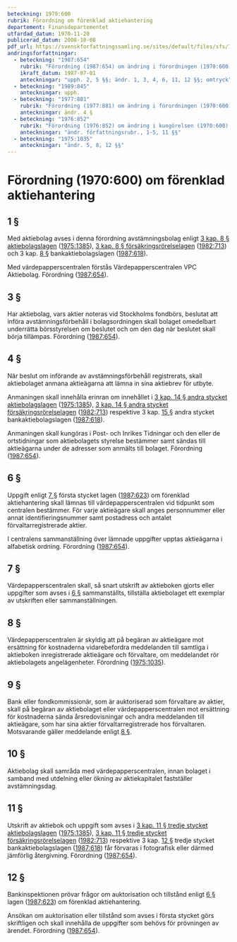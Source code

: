 ```yaml
---
beteckning: 1970:600
rubrik: Förordning om förenklad aktiehantering
departement: Finansdepartementet
utfardad_datum: 1970-11-20
publicerad_datum: 2008-10-08
pdf_url: https://svenskforfattningssamling.se/sites/default/files/sfs/1970-11/SFS1970-600.pdf
andringsforfattningar:
  - beteckning: "1987:654"
    rubrik: "Förordning (1987:654) om ändring i förordningen (1970:600) om förenklad aktiehantering"
    ikraft_datum: 1987-07-01
    anteckningar: "upph. 2, 5 §§; ändr. 1, 3, 4, 6, 11, 12 §§; omtryck"
  - beteckning: "1989:845"
    anteckningar: upph.
  - beteckning: "1977:881"
    rubrik: "Förordning (1977:881) om ändring i förordningen (1970:600) om förenklad aktiehantering"
    anteckningar: ändr. 4 §
  - beteckning: "1976:852"
    rubrik: "Förordning (1976:852) om ändring i kungörelsen (1970:600) om förenklad aktiehantering"
    anteckningar: "ändr. författningsrubr., 1-5, 11 §§"
  - beteckning: "1975:1035"
    anteckningar: "ändr. 5, 8, 12 §§"
---
```


# Förordning (1970:600) om förenklad aktiehantering

## 1 §

Med aktiebolag avses i denna förordning avstämningsbolag enligt [3 kap. 8 § aktiebolagslagen](https://selex.se/eli/sfs/2005/551#kap3.8) ([1975:1385](https://selex.se/eli/sfs/1975/1385)), [3 kap. 8 § försäkringsrörelselagen](https://selex.se/eli/sfs/1982/713#kap3.8) ([1982:713](https://selex.se/eli/sfs/1982/713)) och 3 kap. [8 §](#kap3.8) bankaktiebolagslagen ([1987:618](https://selex.se/eli/sfs/1987/618)).

Med värdepapperscentralen förstås Värdepapperscentralen VPC Aktiebolag. Förordning ([1987:654](https://selex.se/eli/sfs/1987/654)).

## 3 §

Har aktiebolag, vars aktier noteras vid Stockholms fondbörs, beslutat att införa avstämningsförbehåll i bolagsordningen skall bolaget omedelbart underrätta börsstyrelsen om beslutet och om den dag när beslutet skall börja tillämpas. Förordning ([1987:654](https://selex.se/eli/sfs/1987/654)).

## 4 §

När beslut om införande av avstämningsförbehåll registrerats, skall aktiebolaget anmana aktieägarna att lämna in sina aktiebrev för utbyte.

Anmaningen skall innehålla erinran om innehållet i [3 kap. 14 § andra stycket aktiebolagslagen](https://selex.se/eli/sfs/2005/551#kap3.14) ([1975:1385](https://selex.se/eli/sfs/1975/1385)), [3 kap. 14 § andra stycket försäkringsrörelselagen](https://selex.se/eli/sfs/1982/713#kap3.14) ([1982:713](https://selex.se/eli/sfs/1982/713)) respektive 3 kap. [15 §](#kap3.15) andra stycket bankaktiebolagslagen ([1987:618](https://selex.se/eli/sfs/1987/618)).

Anmaningen skall kungöras i Post- och Inrikes Tidningar och den eller de ortstidningar som aktiebolagets styrelse bestämmer samt sändas till aktieägarna under de adresser som anmälts till bolaget. Förordning ([1987:654](https://selex.se/eli/sfs/1987/654)).

## 6 §

Uppgift enligt [7 §](#7) första stycket lagen ([1987:623](https://selex.se/eli/sfs/1987/623)) om förenklad aktiehantering skall lämnas till värdepapperscentralen vid tidpunkt som centralen bestämmer. För varje aktieägare skall anges personnummer eller annat identifieringsnummer samt postadress och antalet förvaltarregistrerade aktier.

I centralens sammanställning över lämnade uppgifter upptas aktieägarna i alfabetisk ordning. Förordning ([1987:654](https://selex.se/eli/sfs/1987/654)).

## 7 §

Värdepapperscentralen skall, så snart utskrift av aktieboken gjorts eller uppgifter som avses i [6 §](#6) sammanställts, tillställa aktiebolaget ett exemplar av utskriften eller sammanställningen.

## 8 §

Värdepapperscentralen är skyldig att på begäran av aktieägare mot ersättning för kostnaderna vidarebefordra meddelanden till samtliga i aktieboken inregistrerade aktieägare och förvaltare, om meddelandet rör aktiebolagets angelägenheter. Förordning ([1975:1035](https://selex.se/eli/sfs/1975/1035)).

## 9 §

Bank eller fondkommissionär, som är auktoriserad som förvaltare av aktier, skall på begäran av aktiebolaget eller värdepapperscentralen mot ersättning för kostnaderna sända årsredovisningar och andra meddelanden till aktieägare, som har sina aktier förvaltarregistrerade hos förvaltaren. Motsvarande gäller meddelande enligt [8 §](#8).

## 10 §

Aktiebolag skall samråda med värdepapperscentralen, innan bolaget i samband med utdelning eller ökning av aktiekapitalet fastställer avstämningsdag.

## 11 §

Utskrift av aktiebok och uppgift som avses i [3 kap. 11 § tredje stycket aktiebolagslagen](https://selex.se/eli/sfs/2005/551#kap3.11) ([1975:1385](https://selex.se/eli/sfs/1975/1385)), [3 kap. 11 § tredje stycket försäkringsrörelselagen](https://selex.se/eli/sfs/1982/713#kap3.11) ([1982:713](https://selex.se/eli/sfs/1982/713)) respektive 3 kap. [12 §](#kap3.12) tredje stycket bankaktiebolagslagen ([1987:618](https://selex.se/eli/sfs/1987/618)) får förvaras i fotografisk eller därmed jämförlig återgivning. Förordning ([1987:654](https://selex.se/eli/sfs/1987/654)).

## 12 §

Bankinspektionen prövar frågor om auktorisation och tillstånd enligt [6 §](#6) lagen ([1987:623](https://selex.se/eli/sfs/1987/623)) om förenklad aktiehantering.

Ansökan om auktorisation eller tillstånd som avses i första stycket görs skriftligen och skall innehålla de uppgifter som behövs för prövningen av ärendet. Förordning ([1987:654](https://selex.se/eli/sfs/1987/654)).
